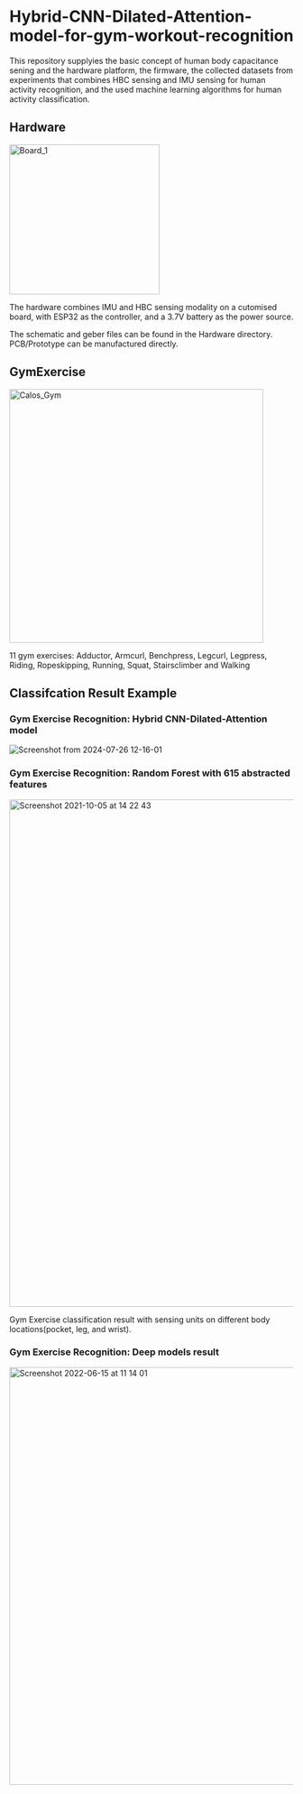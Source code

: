 # Hybrid-CNN-Dilated-Attention-model-for-gym-workout-recognition


This repository supplyies the basic concept of human body capacitance sening and the hardware platform, the firmware, the collected datasets from experiments that combines HBC sensing and IMU sensing for human activity recognition, and the used machine learning algorithms for human activity classification. 

## Hardware

<img width="266" alt="Board_1" src="https://user-images.githubusercontent.com/12549420/136019960-b8bdf3e0-5ddf-455c-8c63-4a171c2dda4a.png" >

The hardware combines IMU and HBC sensing modality on a cutomised board, with ESP32 as the controller, and a 3.7V battery as the power source. 

The schematic and geber files can be found in the Hardware directory. PCB/Prototype can be manufactured directly.

## GymExercise

<img width="450" alt="Calos_Gym" src="https://user-images.githubusercontent.com/12549420/136020221-a32689d2-7c01-42a5-8b1c-68694b6b18b8.png" >

11 gym exercises: Adductor, Armcurl, Benchpress, Legcurl, Legpress, Riding, Ropeskipping, Running, Squat, Stairsclimber and Walking



## Classifcation Result Example

### Gym Exercise Recognition: Hybrid CNN-Dilated-Attention model

![Screenshot from 2024-07-26 12-16-01](https://github.com/user-attachments/assets/ddefb1fd-dcbe-48ce-8c53-f01cd75607bc)


### Gym Exercise Recognition: Random Forest with 615 abstracted features

<img width="900" alt="Screenshot 2021-10-05 at 14 22 43" src="https://user-images.githubusercontent.com/12549420/136021710-d045e318-1fff-47cc-8626-19b3f9f696c9.png" >

Gym Exercise classification result with sensing units on different body locations(pocket, leg, and wrist).


### Gym Exercise Recognition: Deep models result

<img width="741" alt="Screenshot 2022-06-15 at 11 14 01" src="https://user-images.githubusercontent.com/12549420/173791120-9f0ee57e-f1d6-4ffa-ab9e-3f6f92593887.png">



